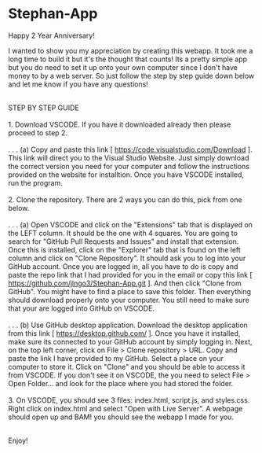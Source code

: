 # Stephan-App

Happy 2 Year Anniversary!

I wanted to show you my appreciation by creating this webapp. It took me a long time to build it but it's the thought that counts! 
Its a pretty simple app but you do need to set it up onto your own computer since I don't have money to by a web server. 
So just follow the step by step guide down below and let me know if you have any questions!

<br>STEP BY STEP GUIDE</br>
<br> 1. Download VSCODE. If you have it downloaded already then please proceed to step 2. </br>
<br> . . . (a) Copy and paste this link [ https://code.visualstudio.com/Download ]. This link will direct you to the Visual Studio Website. 
Just simply download the correct version you need for your computer and follow the instructions provided on the website for installtion.
Once you have VSCODE installed, run the program. </br>
<br> 2. Clone the repository. There are 2 ways you can do this, pick from one below. </br>
<br> . . . (a) Open VSCODE and click on the "Extensions" tab that is displayed on the LEFT column. It should be the one with 4 squares. 
You are going to search for "GitHub Pull Requests and Issues" and install that extension. Once this is installed, click on the "Explorer" tab that is found on the left column and click on "Clone Repository". It should ask you to log into your GitHub account. 
Once you are logged in, all you have to do is copy and paste the repo link that I had provided for you in the email or copy this link [ https://github.com/jlngo3/Stephan-App.git ]. And then click "Clone from GitHub". You might have to find a place to save this folder. 
Then everything should download properly onto your computer. You still need to make sure that your are logged into GitHub on VSCODE.</br>
<br> . . . (b) Use GitHub desktop application. Download the desktop application from this link [ https://desktop.github.com/ ]. Once you have it installed, make sure its connected to your GitHub account by simply logging in.
Next, on the top left corner, click on File > Clone repository > URL. Copy and paste the link I have provided to my GitHub. Select a place on your computer to store it. Click on "Clone" and you should be able to access it from VSCODE. If you don't see it on VSCODE, the you need to select File > Open Folder... and look for the place where you had stored the folder. </br>
<br> 3. On VSCODE, you should see 3 files: index.html, script.js, and styles.css. Right click on index.html and select "Open with Live Server". A webpage should open up and BAM! you should see the webapp I made for you.

<br> Enjoy! 
